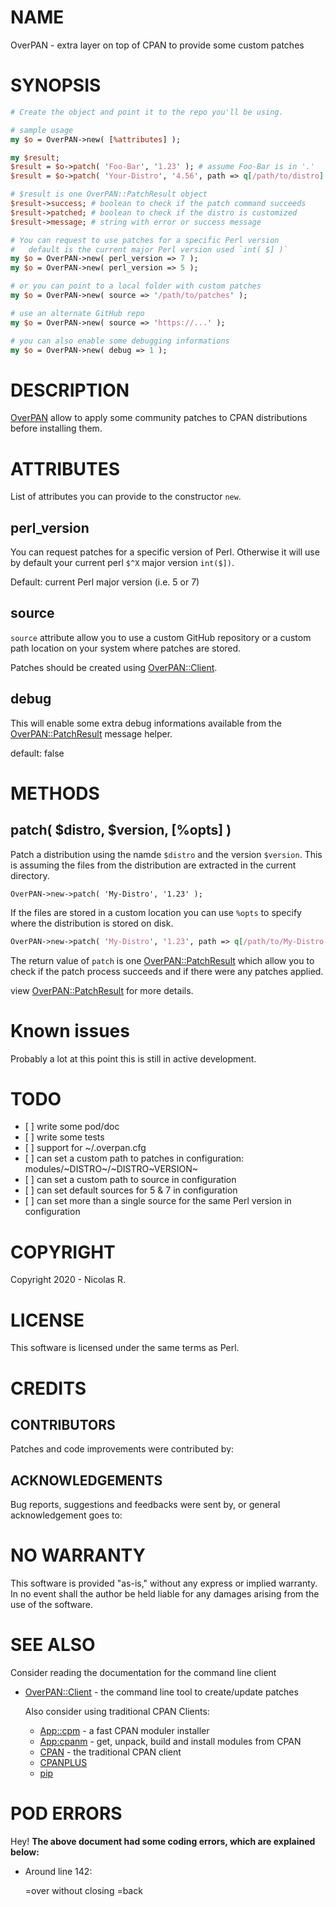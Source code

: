 # NAME

OverPAN - extra layer on top of CPAN to provide some custom patches

# SYNOPSIS

```perl
# Create the object and point it to the repo you'll be using.

# sample usage
my $o = OverPAN->new( [%attributes] );

my $result;
$result = $o->patch( 'Foo-Bar', '1.23' ); # assume Foo-Bar is in '.'
$result = $o->patch( 'Your-Distro', '4.56', path => q[/path/to/distro] );

# $result is one OverPAN::PatchResult object
$result->success; # boolean to check if the patch command succeeds
$result->patched; # boolean to check if the distro is customized
$result->message; # string with error or success message

# You can request to use patches for a specific Perl version
#   default is the current major Perl version used `int( $] )`
my $o = OverPAN->new( perl_version => 7 ); 
my $o = OverPAN->new( perl_version => 5 );

# or you can point to a local folder with custom patches
my $o = OverPAN->new( source => '/path/to/patches' );

# use an alternate GitHub repo
my $o = OverPAN->new( source => 'https://...' );

# you can also enable some debugging informations
my $o = OverPAN->new( debug => 1 ); 
```

# DESCRIPTION

[OverPAN](https://metacpan.org/pod/OverPAN) allow to apply some community patches to CPAN distributions
before installing them.

# ATTRIBUTES

List of attributes you can provide to the constructor `new`.

## perl\_version

You can request patches for a specific version of Perl.
Otherwise it will use by default your current perl `$^X` major version `int($])`.

Default: current Perl major version (i.e. 5 or 7)

## source

`source` attribute allow you to use a custom GitHub repository or a custom
path location on your system where patches are stored.

Patches should be created using [OverPAN::Client](https://metacpan.org/pod/OverPAN%3A%3AClient).

## debug

This will enable some extra debug informations available from the [OverPAN::PatchResult](https://metacpan.org/pod/OverPAN%3A%3APatchResult)
message helper.

default: false

# METHODS

## patch( $distro, $version, \[%opts\] )

Patch a distribution using the namde `$distro` and the version `$version`.
This is assuming the files from the distribution are extracted in the current
directory.

```
OverPAN->new->patch( 'My-Distro', '1.23' );
```

If the files are stored in a custom location you can use `%opts` to specify
where the distribution is stored on disk.

```perl
OverPAN->new->patch( 'My-Distro', '1.23', path => q[/path/to/My-Distro-1.23] );
```

The return value of `patch` is one [OverPAN::PatchResult](https://metacpan.org/pod/OverPAN%3A%3APatchResult) which allow you
to check if the patch process succeeds and if there were any patches applied.

view [OverPAN::PatchResult](https://metacpan.org/pod/OverPAN%3A%3APatchResult) for more details.

# Known issues

Probably a lot at this point this is still in active development.

# TODO

- \[ \] write some pod/doc
- \[ \] write some tests
- \[ \] support for ~/.overpan.cfg
- \[ \] can set a custom path to patches in configuration: modules/~DISTRO~/~DISTRO~VERSION~
- \[ \] can set a custom path to source in configuration
- \[ \] can set default sources for 5 & 7 in configuration
- \[ \] can set more than a single source for the same Perl version in configuration

# COPYRIGHT

Copyright 2020 - Nicolas R.

# LICENSE

This software is licensed under the same terms as Perl.

# CREDITS

## CONTRIBUTORS

Patches and code improvements were contributed by:

## ACKNOWLEDGEMENTS

Bug reports, suggestions and feedbacks were sent by, or general
acknowledgement goes to:

# NO WARRANTY

This software is provided "as-is," without any express or implied
warranty. In no event shall the author be held liable for any damages
arising from the use of the software.

# SEE ALSO

Consider reading the documentation for the command line client

- [OverPAN::Client](https://metacpan.org/pod/OverPAN%3A%3AClient) - the command line tool to create/update patches

    Also consider using traditional CPAN Clients:

    - [App::cpm](https://metacpan.org/pod/App%3A%3Acpm) - a fast CPAN moduler installer
    - [App:cpanm](App:cpanm) - get, unpack, build and install modules from CPAN
    - [CPAN](https://metacpan.org/pod/CPAN) - the traditional CPAN client
    - [CPANPLUS](https://metacpan.org/pod/CPANPLUS)
    - [pip](https://metacpan.org/pod/pip)

# POD ERRORS

Hey! **The above document had some coding errors, which are explained below:**

- Around line 142:

    &#x3d;over without closing =back
